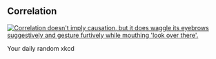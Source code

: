 ## Correlation
[![Correlation doesn't imply causation, but it does waggle its eyebrows suggestively and gesture furtively while mouthing 'look over there'.](https://imgs.xkcd.com/comics/correlation.png)](https://xkcd.com/552/ "Correlation doesn't imply causation, but it does waggle its eyebrows suggestively and gesture furtively while mouthing 'look over there'.")

Your daily random xkcd
